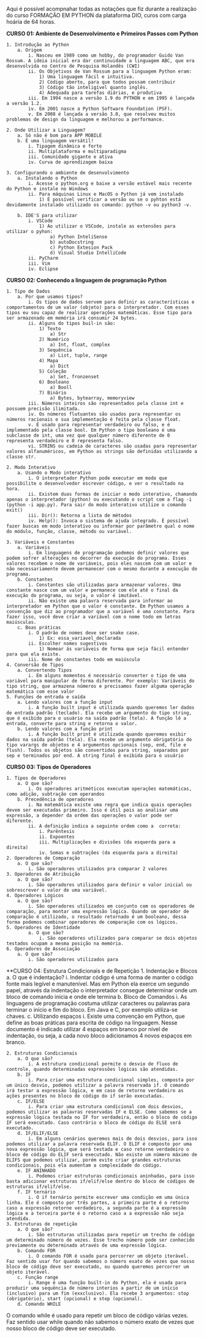 Aqui é possível acompnahar todas as notações que fiz durante a realização do curso FORMAÇÃO EM PYTHON da plataforma DIO, curos com carga hoária de 64 horas.

**CURSO 01: Ambiente de Desenvolvimento e Primeiros Passos com Python**

    1. Introdução ao Python
		a. Origem
			i. Nasceu em 1989 como um hobby, do programador Guido Van Rossum. A ideia inicial era dar continuidade a linguagem ABC, que era desenvolvida no Centro de Pesquisa Holandês (CWI)
			ii. Os Objetivos de Van Rossum para a linguagem Python eram:
				1) Uma linguagem fácil e intuitiva.
				2) Código aberto, para que todos possam contribuir
				3) Código tão inteligível quanto inglês.
				4) Adequada para tarefas diárias, e produtiva
			iii. Em 1994 nasce a versão 1.9 do PYTHON e em 1995 é lançada a versão 1.2.
			iv. Em 2001 nasce a Python Software Foundation (PSF).
			v. Em 2008 é lançada a versão 3.0, que resolveu muitos problemas de design da linguagem e melhorou a performance.
			
	2. Onde Utilizar a Linguagem?
		a. Só não é bom para APP MOBILE
		b. É uma linguagem versátil!
			i. Tipagem dinâmica e forte
			ii. Multiplataforma e multiparadigma
			iii. Comunidade gigante e ativa
			iv. Curva de aprendizagem baixa
			
	3. Configurando o ambiente de desenvolvimento
		a. Instalando o Python
			i. Acesse o python.org e baixe a versão estável mais recente do Python e instale no Windows
			ii. Para máquinas Linux e MacOS o Python já vem instalado
				1) É possível verificar a versão ou se o pyhton está devidamente instalado utilizado os comando: python -v ou python3 -v.
			
		b. IDE'S para utilizar
			i. VSCode
				1) Ao utilizar o VSCode, instale as extensões para utilizar o pyhon:
					a) Python InteliSense
					b) autoDocstring
					c) Python Extesion Pack
					d) Visual Studio IntelliCode
			ii. PyCharm
			iii. Vim
			iv. Eclipse
		

**CURSO 02: Conhecendo a linguagem de programação Python**

	1. Tipo de Dados
		a. Por que usamos tipos?
			i. Os tipos de dados servem para definir as características e comportamentos de um valor (objeto) para o interpretador. Com esses tipos eu sou capaz de realizar operações matemáticas. Esse tipo para ser armazenado em memória irá consumir 24 bytes.
			ii. Alguns do tipos buil-in são:
				1) Texto
					a) Str
				2) Numérico
					a) Int, float, complex
				3) Sequência
					a) List, tuple, range
				4) Mapa
					a) Dict
				5) Coleção
					a) Set, fronzenset
				6) Booleano
					a) Booll
				7) Binário
					a) Bytes, bytearray, memoryview
			iii. Números inteiros são representados pela classe int e possuem precisão ilimitada.
			iv. Os números flutuantes são usados para representar os números racionais e sua implementação é feita pela classe float.
			v. É usado para representar verdadeiro ou falso, e é implementado pela classe bool. Em Python o tipo booleano é uma subclasse de int, uma vez que qualquer número diferente de 0 representa verdadeiro e 0 representa falso.
			vi. STRINS ou cadeia de caracteres são usadas para representar valores alfanuméricos, em Python as strings são definidas utilizando a classe str.
			
	2. Modo Interativo
		a. Usando o Modo interativo
			i. O interpretador Python pode executar em modo que possibilite o desenvolvedor escrever código, e ver o resultado na hora.
			ii. Existem duas formas de iniciar o modo interativo, chamando apenas o interpretador (python) ou executando o script com a flag -i (python -i app.py). Para sair do modo interativo utilize o comando exit()
			iii. Dir(): Retorna a lista de métodos
			iv. Help(): Invoca o sistema de ajuda integrado. É possível fazer buscas em modo interativo ou informar por parâmetro qual o nome do módulo, função, classe, método ou variável.
			
	3. Variáveis e Constantes
		a. Variáveis
			i. Em linguagens de programação podemos definir valores que podem sofrer alterações no decorrer da execução do programa. Esses valores recebem o nome de variáveis, pois eles nascem com um valor e não necessariamente devem permanecer com o mesmo durante a execução do programa.
		b. Constantes
			i. Constantes são utilizadas para armazenar valores. Uma constante nasce com um valor e permanece com ele até o final da execução do programa, ou seja, o valor é imutável.
			ii. Não existe uma palavra reservada para informar ao interpretador em Python que o valor é constante. Em Python usamos a convenção que diz ao programador que a variável é uma constante. Para fazer isso, você deve criar a variável com o nome todo em letras maiúsculas.
		c. Boas práticas
			i. O padrão de nomes deve ser snake case.
				1) Ex: essa_variavel_declarada
			ii. Escolher nomes sugestivos
				1) Nomear ás variáveis de forma que seja fácil entender para que ela existe.
			iii. Nome de constantes todo em maiúsculo
	4. Conversão de Tipos
		a. Convertendo Tipos
			i. Em alguns momentos é necessário converter o tipo de uma variável para manipular de forma diferente. Por exemplo: Variáveis do tipo string, que armazena números e precisamos fazer alguma operação matemática com esse valor 
	5. Funções de entrada e saída
		a. Lendo valores com a função input
			i. A função built input é utilizada quando queremos ler dados de entrada padrão (teclado). Ela recebe um argumento do tipo string, que é exibido para o usuário na saída padrão (tela). A função lê a entrada, converte para string e retorna o valor.
		b. Lendo valores com a função print
			i. A função built print é utilizada quando queremos exibir dados na saída padrão (tela). Ela recebe um argumento obrigatório do tipo varargs de objetos e 4 argumentos opcionais (sep, end, file e flush). Todos os objetos são convertidos para string, separados por sep e terminados por end. A string final é exibida para o usuário

**CURSO 03: Tipos de Operadores**


	1. Tipos de Operadores
		a. O que são?
			i. Os operadores aritméticos executam operações matemáticas, como adição, subtração com operandos
		b. Precedência de operadores
			i. Na matemática existe uma regra que indica quais operações devem ser executadas primeiro. Isso é útil pois ao analisar uma expressão, a depender da ordem das operações o valor pode ser diferente.
			ii. A definição indica a seguinte ordem como a  correta:
				i. Parêntesis
				ii. Expoentes
				iii. Multiplicações e divisões (da esquerda para a direita)
				iv. Somas e subtrações (da esquerda para a direita)
	2. Operadores de Comparação
		a. O que são?
			i. São operadores utilizados pra comparar 2 valores
	3. Operadores de Atribuição
		a. O que são?
			i. São operadores utilizados para definir o valor inicial ou sobrescrever o valor de uma variável.
	4. Operadores Lógicos
		a. O que são?
			i. São operadores utilizados em conjunto com os operadores de comparação, para montar uma expressão lógica. Quando um operador de comparação é utilizado, o resultado retornado é um booleano, dessa forma podemos combinar operadores de comparação com os lógicos.
	5. Operadores de Identidade
			a. O que são?
				i. São operadores utilizados para comparar se dois objetos testados ocupam a mesma posição na memória.
	6. Operadores de Associação
		a. O que são?
			i. São operadores utilizados para 

**CURSO 04: Estrutura Condicionais e de Repetição
	1. Indentação e Blocos
		a. O que é indentação?
			i. Indentar código é uma forma de manter o código fonte mais legível e manutenível. Mas em Python ela exerce um segundo papel, através da indentação o interpretador consegue determinar onde um bloco de comando inicia e onde ele termina
		b. Bloco de Comandos
			i. As linguagens de programação costuma utilizar caracteres ou palavras para terminar o início e fim do bloco. Em Java e C, por exemplo utiliza-se chaves.
		c. Utilizando espaços
			i. Existe uma convenção em Python, que define as boas práticas para escrita de código na linguagem. Nesse documento é indicado utilizar 4 espaços em branco por nível de indentação, ou seja, a cada novo bloco adicionamos 4 novos espaços em branco.
		
	2. Estruturas Condicionais
		a. O que são?
			i. A estrutura condicional permite o desvio de fluxo de controle, quando determinadas expressões lógicas são atendidas.
		b. IF
			i. Para criar uma estrutura condicional simples, composta por um único desvio, podemos utilizar a palavra reservada if. O comando irá testar a expressão lógica, e em caso de retorno verdadeiro as ações presentes no bloco de código do if serão executadas.
		c. IF/ELSE
			i. Para criar uma estrutura condicional com dois desvios, podemos utilizar as palavras reservadas IF e ELSE. Como sabemos se a expressão lógica testada no IF for verdadeira, então o bloco de código IF será executado. Caso contrário o bloco de código do ELSE será executado.
		d. IF/ELIF/ELSE
			i. Em alguns cenários queremos mais de dois desvios, para isso podemos utilizar a palavra reservada ELIF. O ELIF é composto por uma nova expressão lógica, que será testada e caso retorne verdadeiro o bloco de código do ELIF será executado. Não existe um número máximo de ELIFS que podemos utilizar, porém evite criar grandes estruturas condicionais, pois ela aumentam a complexidade do código.
		e. IF ANINHADO
			i. Podemos criar estruturas condicionais aninhadas, para isso basta adicionar estruturas if/elif/else dentro do bloco de códigos de estruturas if/elif/else.
		f. IF ternário
			i. O if ternário permite escrever uma condição em uma única linha. Ele é composto por três partes, a primeira parte é o retorno caso a expressão retorne verdadeiro, a segunda parte é a expressão lógica e a terceira parte é o retorno caso a a expressão não seja atendida.
	3. Estruturas de repetição
		a. O que são?
			i. São estruturas utilizadas para repetir um trecho de código um determinado número de vezes. Esse trecho número pode ser conhecido previamente ou determinado através de uma expressão lógica.
		b. Comando FOR
			i. O comando FOR é usado para percorrer um objeto iterável. Faz sentido usar for quando sabemos o número exato de vezes que nosso bloco de código deve ser executado, ou quando queremos percorrer um objeto iterável.
		c. Função range
			i. Range é uma função built-in do Python, ela é usada para produzir uma sequência de número interios a partir de um início (inclusivo) para um fim (exxclusivo). Ela recebe 3 argumentos: stop (obrigatório), start (opcional) e step (opcional).
		d. Comando WHILE
O comando while é usado para repetir um bloco de código várias vezes. Faz sentido usar while quando não sabemos o número exato de vezes que nosso bloco de código deve ser executado.
			

			

